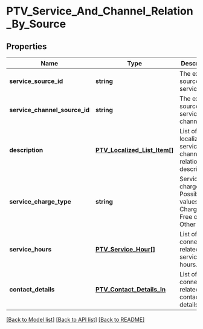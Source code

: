 # PTV_Service_And_Channel_Relation_By_Source

## Properties
Name | Type | Description | Notes
------------ | ------------- | ------------- | -------------
**service_source_id** | **string** | The external source id for service. | 
**service_channel_source_id** | **string** | The external source id for service channel. | 
**description** | [**PTV_Localized_List_Item[]**](PTV_Localized_List_Item.md) | List of localized service channel relationship descriptions. | [optional] 
**service_charge_type** | **string** | Service charge type. Possible values are: Charged, Free or Other | [optional] 
**service_hours** | [**PTV_Service_Hour[]**](PTV_Service_Hour.md) | List of connection related service hours. | [optional] 
**contact_details** | [**PTV_Contact_Details_In**](PTV_Contact_Details_In.md) | List of connection related contact details. | [optional] 

[[Back to Model list]](../README.md#documentation-for-models) [[Back to API list]](../README.md#documentation-for-api-endpoints) [[Back to README]](../README.md)



